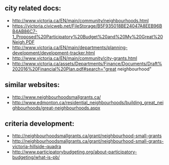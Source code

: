 city related docs:
-------------
* http://www.victoria.ca/EN/main/community/neighbourhoods.html
* https://victoria.civicweb.net/FileStorage/B5F935018BE24047A8EEB96BB4AB86C7-1_Proposed%20Participatory%20Budget%20and%20My%20Great%20Neigh.PDF
* http://www.victoria.ca/EN/main/departments/planning-development/development-tracker.html
* http://www.victoria.ca/EN/main/community/city-grants.html
* http://www.victoria.ca/assets/Departments/Finance/Documents/Draft%202016%20Financial%20Plan.pdf#search="great neighbourhood"

similar websites:
-------------
* http://www.neighbourhoodsmallgrants.ca/
* http://www.edmonton.ca/residential_neighbourhoods/building_great_neighbourhoods/great-neighbourhoods.aspx

criteria development:
-------------
* http://neighbourhoodsmallgrants.ca/grant/neighbourhood-small-grants
* http://neighbourhoodsmallgrants.ca/grant/neighbourhood-small-grants-victoria-hillside-quadra
* http://www.participatorybudgeting.org/about-participatory-budgeting/what-is-pb/
